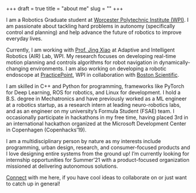 +++ 
draft = true
title = "about me"
slug = "" 
+++

I am a Robotics Graduate student at [Worcester Polytechnic Institute (WPI)](www.wpi.edu). I am passionate about tackling hard problems in autonomy (specifically control and planning) and help advance the future of robotics to improve everyday lives.

Currently, I am working with [Prof. Jing Xiao](http://users.wpi.edu/~jxiao2/) at Adaptive and Intelligent Robotics (AIR) Lab, WPI. My research focuses on developing real-time motion planning and controls algorithms for robot navigation in dynamically-changing environments. I am also working on developing a robotic endoscope at [PracticePoint](https://www.wpi.edu/research/core-research-facilities/practicepoint), WPI in collaboration with [Boston Scientific](https://www.bostonscientific.com/en-US/Home.html).

I am skilled in C++ and Python for programming, frameworks like PyTorch for Deep Learning, ROS for robotics, and Linux for development. I hold a B.S. degree in Mechatronics and have previously worked as a ML engineer at a robotics startup, as a research intern at leading neuro-robotics labs, and as an engineer on my university’s Formula Student (FSAE) team. I occasionally participate in hackathons in my free time, having placed 3rd in an international hackathon organized at the Microsoft Development Center in Copenhagen (Copenhacks’19).

I am a multidisciplinary person by nature as my interests include programming, urban design, research, and consumer-focused products and I love designing entire systems from the ground up! I’m currently looking for internship opportunities for Summer’21 with a product-focused organization missioned at delivering autonomous solutions.

[Connect](mailto:asachar@wpi.edu) with me here, if you have cool ideas to collaborate on or just want to catch up in general!